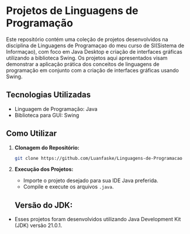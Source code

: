 # Projetos de Linguagens de Programação 

Este repositório contém uma coleção de projetos desenvolvidos na disciplina de Linguagens de Programaçao do meu curso de SI(Sistema de Informaçao), com foco em Java Desktop e criação de interfaces gráficas utilizando a biblioteca Swing. Os projetos aqui apresentados visam demonstrar a aplicação prática dos conceitos de linguagens de programação em conjunto com a criação de interfaces gráficas usando Swing.

## Tecnologias Utilizadas

- Linguagem de Programação: Java
- Biblioteca para GUI: Swing

## Como Utilizar

1. **Clonagem do Repositório:**
   ```bash
   git clone https://github.com/Luanfaske/Linguagens-de-Programacao
   ```

2. **Execução dos Projetos:**
   - Importe o projeto desejado para sua IDE Java preferida.
   - Compile e execute os arquivos `.java`.


   ## Versão do JDK:
- Esses projetos foram desenvolvidos utilizando Java Development Kit (JDK) versão  21.0.1.  